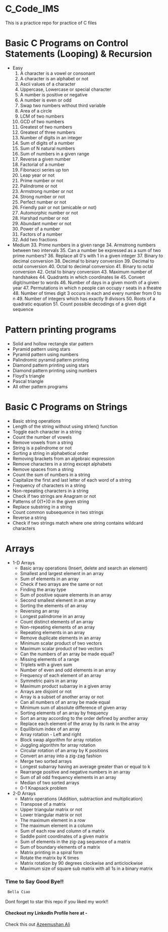 # C_Code_IMS
This is a practice repo for practice of C files
# Basic C Programs on Control Statements (Looping) & Recursion
- Easy
    1.	A character is a vowel or consonant
    2.	A character is an alphabet or not
    3.	Ascii values of a character
    4.	Uppercase, Lowercase or special character
    5.	A number is positive or negative
    6.	A number is even or odd
    7.	Swap two numbers without third variable
    8.	Area of a circle
    9.	LCM of two numbers
    10.	GCD of two numbers
    11.	Greatest of two numbers
    12.	Greatest of three numbers
    13.	Number of digits in an integer
    14.	Sum of digits of a number
    15.	Sum of N natural numbers
    16.	Sum of numbers in a given range
    17.	Reverse a given number
    18.	Factorial of a number
    19.	Fibonacci series up ton
    20.	Leap year or not
    21.	Prime number or not
    22.	Palindrome or not
    23.	Armstrong number or not
    24.	Strong number or not
    25.	Perfect number or not
    26.	Friendly pair or not (amicable or not)
    27.	Automorphic number or not
    28.	Harshad number or not
    29.	Abundant number or not
    30.	Power of a number
    31.	Factors of a number
    32.	Add two fractions
- Medium
    33.	Prime numbers in a given range
    34.	Armstrong numbers between two intervals
    35.	Can a number be expressed as a sum of two prime numbers?
    36.	Replace all 0's with 1 in a given integer
    37.	Binary to decimal conversion
    38.	Decimal to binary conversion
    39.	Decimal to octal conversion
    40.	Octal to decimal conversion
    41.	Binary to octal conversion
    42.	Octal to binary conversion
    43.	Maximum number of handshakes
    44.	Quadrants in which coordinates lie
    45.	Convert digit/number to words
    46.	Number of days in a given month of a given year
    47.	Permutations in which n people can occupy r seats in a theatre
    48.	Number of times digit 3 occurs in each and every number from 0 to n
    49.	Number of integers which has exactly 9 divisors
    50.	Roots of a quadratic equation
    51.	Count possible decodings of a given digit sequence


# Pattern printing programs

-	Solid and hollow rectangle star pattern
-	Pyramid pattern using stars
-	Pyramid pattern using numbers
-	Palindromic pyramid pattern printing
-	Diamond pattern printing using stars
-	Diamond pattern printing using numbers
-	Floyd's triangle
-	Pascal triangle
-	All other pattern programs

# Basic C Programs on Strings

-	Basic string operations
-	Length of the string without using strlen() function
-	Toggle each character in a string
-	Count the number of vowels
- Remove vowels from a string
-	String is a palindrome or not
-	Sorting a string in alphabetical order
-	Removing brackets from an algebraic expression
-	Remove characters in a string except alphabets
-	Remove spaces from a string
-	Count the sum of numbers in a string
-	Capitalize the first and last letter of each word of a string
-	Frequency of characters in a string
-	Non-repeating characters in a string
-   Check if two strings are Anagram or not
-	Patterns of 0(1+)0 in the given string
-	Replace substring in a string
-	Count common subsequence in two strings
-   Reverse a string
-	Check if two strings match where one string contains wildcard characters


# Arrays
- 1-D Arrays
    -	Basic array operations (Insert, delete and search an element)
    -	Smallest and largest element in an array
    -	Sum of elements in an array
    -	Check if two arrays are the same or not
    - Finding the array type
    -	Sum of positive square elements in an array
    -	Second smallest element in an array
    -	Sorting the elements of an array
    -	Reversing an array
    -	Longest palindrome in an array
    -	Count distinct elements of an array
    -	Non-repeating elements of an array
    -	Repeating elements in an array
    -	Remove duplicate elements in an array
    -	Minimum scalar product of two vectors
    -	Maximum scalar product of two vectors
    -	Can the numbers of an array be made equal?
    -	Missing elements of a range
    -	Triplets with a given sum
    -	Number of even and odd elements in an array
    -	Frequency of each element of an array
    -	Symmetric pairs in an array
    -	Maximum product subarray in a given array
    -	Arrays are disjoint or not
    -	Array is a subset of another array or not
    -	Can all numbers of an array be made equal
    -	Minimum sum of absolute difference of given array
    -	Sorting elements of an array by frequency
    -	Sort an array according to the order defined by another array
    -	Replace each element of the array by its rank in the array
    -	Equilibrium index of an array
    -	Array rotation - Left and right
    -	Block swap algorithm for array rotation
    -	Juggling algorithm for array rotation
    -	Circular rotation of an array by K positions
    -	 Convert an array into a zig-zag fashion
    -	Merge two sorted arrays
    -	Longest subarray having an average greater than or equal to k
    -	Rearrange positive and negative numbers in an array
    -	Sum of all odd frequency elements in an array
	- Median of two sorted arrays
    -	0-1 Knapsack problem
- 2-D Arrays
    -	Matrix operations (Addition, subtraction and multiplication)
    -	Transpose of a matrix
    - Upper triangular matrix or not
    -	Lower triangular matrix or not
    -	The maximum element in a row
    -	The maximum element in a column
    -	Sum of each row and column of a matrix
    -	Saddle point coordinates of a given matrix
    -	Sum of elements in the zig-zag sequence of a matrix
    -	Sum of boundary elements of a matrix
    -	Matrix printing in a spiral form
    -	Rotate the matrix by K times
    -	Matrix rotation by 90 degrees clockwise and anticlockwise
    -	Maximum size of square sub matrix with all 1s in a binary matrix


### Time to Say Good Bye!!
```sh
 Bella Ciao
```
Dont forget to star this repo if you liked my work!!

#### Checkout my LinkedIn Profile here at - 

Check this out [Azeemushan Ali](https://www.linkedin.com/in/azeemushan-ali)





